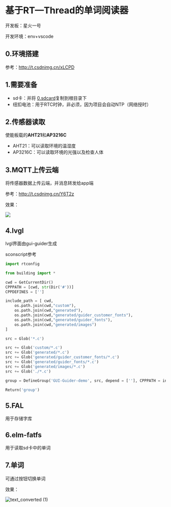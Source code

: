 # 基于RT—Thread的单词阅读器

开发板：星火一号

开发环境：env+vscode

## 0.环境搭建

参考：http://t.csdnimg.cn/xLCPD

## 1.需要准备

* sd卡：并将 [0.sdcard](https://github.com/CYFS3/rt-thread_demo/tree/main/project/0.sdcard)复制到根目录下
* 纽扣电池：用于RTC时钟，非必须，因为项目会自动NTP（网络授时）

##  2.传感器读取

使能板载的**AHT21**和**AP3216C**

* AHT21：可以读取环境的温湿度
* AP3216C：可以读取环境的光强以及检查人体

## 3.MQTT上传云端

将传感器数据上传云端，并消息转发给app端

参考：http://t.csdnimg.cn/Y6T2z

效果：

![](./figures/data.gif)

## 4.lvgl

lvgl界面由gui-guider生成

sconscript参考

~~~python
import rtconfig

from building import *

cwd = GetCurrentDir()
CPPPATH = [cwd, str(Dir('#'))]
CPPDEFINES = ['']

include_path = [ cwd,
    os.path.join(cwd,"custom"),
    os.path.join(cwd,"generated"),
    os.path.join(cwd,"generated/guider_customer_fonts"),
    os.path.join(cwd,"generated/guider_fonts"),
    os.path.join(cwd,"generated/images")
]

src = Glob('*.c')

src += Glob('custom/*.c')
src += Glob('generated/*.c')
src += Glob('generated/guider_customer_fonts/*.c')
src += Glob('generated/guider_fonts/*.c')
src += Glob('generated/images/*.c')
src += Glob('./*.c')

group = DefineGroup('GUI-Guider-demo', src, depend = [''], CPPPATH = include_path, CPPDEFINES=CPPDEFINES)

Return('group')
~~~

## 5.FAL

用于存储字库

## 6.elm-fatfs

用于读取sd卡中的单词

## 7.单词

可通过按钮切换单词

效果：

![text_converted (1)](./figures/word.gif)

















